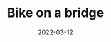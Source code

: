 ---
image_path: images/2022-03-12-153356.jpg
title: Bike on a bridge
date: 2022-03-12
location: Jægersborg Hegn
---